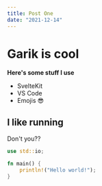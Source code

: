 ```yaml
---
title: Post One
date: "2021-12-14"
---
```


# Garik is cool

**Here's some stuff I use**

- SvelteKit
- VS Code
- Emojis 😎

## I like running

Don't you??

```rust
use std::io;

fn main() {
    println!("Hello world!");
}

```
